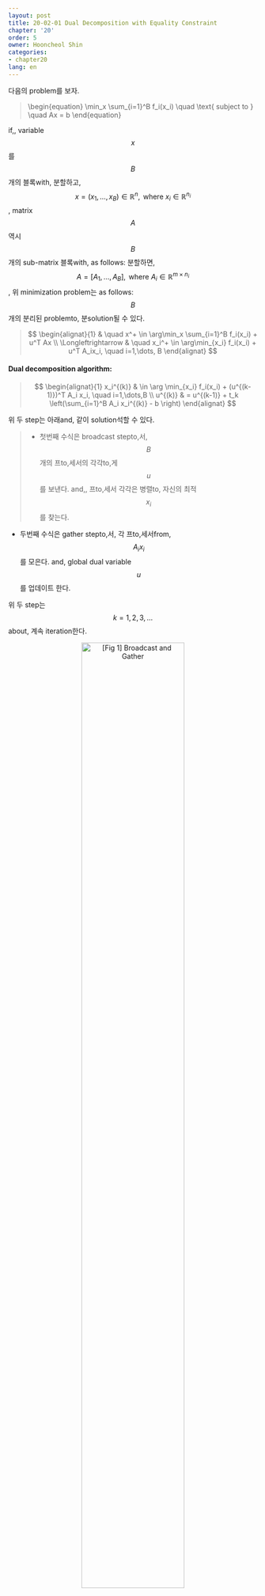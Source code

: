 ```yaml
---
layout: post
title: 20-02-01 Dual Decomposition with Equality Constraint
chapter: '20'
order: 5
owner: Hooncheol Shin
categories:
- chapter20
lang: en
---
```


다음의 problem를 보자. 
>\begin{equation}
\min_x \sum_{i=1}^B f_i(x_i) \quad \text{ subject to } \quad Ax = b
\end{equation}

if,, variable $$x$$를 $$B$$개의 블록with, 분할하고, $$x = (x_1,\dots,x_B) \in \mathbb{R}^n, \text{ where } x_i \in \mathbb{R}^{n_i}$$, matrix $$A$$ 역시 $$B$$개의 sub-matrix 블록with, as follows: 분할하면, $$A = [A_1, \dots, A_B], \text{ where } A_i \in \mathbb{R}^{m \times n_i}$$, 위 minimization problem는 as follows: $$B$$개의 분리된 problemto, 분solution될 수 있다.  
> $$
> \begin{alignat}{1}
> & \quad x^+ \in \arg\min_x \sum_{i=1}^B f_i(x_i) + u^T Ax  \\
> \Longleftrightarrow & \quad x_i^+ \in \arg\min_{x_i} f_i(x_i) + u^T A_ix_i, \quad i=1,\dots, B
> \end{alignat}
> $$

#### Dual decomposition algorithm: 

> $$
> \begin{alignat}{1}
> x_i^{(k)} & \in \arg \min_{x_i} f_i(x_i) + (u^{(k-1)})^T A_i x_i, \quad i=1,\dots,B  \\
> u^{(k)}   & = u^{(k-1)} + t_k \left(\sum_{i=1}^B A_i x_i^{(k)} - b \right)
> \end{alignat}
> $$

위 두 step는 아래and, 같이 solution석할 수 있다. 
>* 첫번째 수식은 broadcast stepto,서, $$B$$개의 프to,세서의 각각to,게 $$u$$를 보낸다. and,, 프to,세서 각각은 병렬to, 자신의 최적 $$x_i$$를 찾는다.   
* 두번째 수식은 gather stepto,서, 각 프to,세서from, $$A_i x_i$$를 모은다. and, global dual variable $$u$$를 업데이트 한다. 

위 두 step는 $$k=1,2,3,\dots$$about, 계속 iteration한다. 

<figure class="image" style="align: center;">
<p align="center">
  <img src="{{ site.baseurl }}/img/chapter_img/chapter20/decomposition.png" alt="[Fig 1] Broadcast and Gather" width="70%">
  <figcaption style="text-align: center;">[Fig 1] Broadcast and Gather</figcaption>
</p>
</figure>
